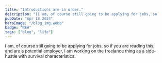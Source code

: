 ```yaml
---
title: "Introductions are in order."
description: "II am, of course still going to be applying for jobs, so if you are reading this, and are a potential employer, I am working on the freelance thing as a side-hustle with survival characteristics."
pubDate: "Apr 18 2024"
heroImage: "/blog_img.webp"
badge: "NEW"
tags: ["blog", "life"]
---
```


I am, of course still going to be applying for jobs, so if you are reading this, and are a potential employer, I am working on the freelance thing as a side-hustle with survival characteristics.
